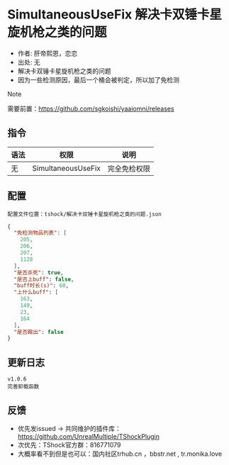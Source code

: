 # SimultaneousUseFix 解决卡双锤卡星旋机枪之类的问题

- 作者: 肝帝熙恩，恋恋
- 出处: 无
- 解决卡双锤卡星旋机枪之类的问题
- 因为一些检测原因，最后一个桶会被判定，所以加了免检测
> [!NOTE]  
> 需要前置：https://github.com/sgkoishi/yaaiomni/releases

## 指令

| 语法 |         权限         |   说明   |
|----|:------------------:|:------:|
| 无  | SimultaneousUseFix | 完全免检权限 |

## 配置
    配置文件位置：tshock/解决卡双锤卡星旋机枪之类的问题.json
```json
{
  "免检测物品列表": [
    205,
    206,
    207,
    1128
  ],
  "是否杀死": true,
  "是否上buff": false,
  "buff时长(s)": 60,
  "上什么buff": [
    163,
    149,
    23,
    164
  ],
  "是否踢出": false
}
```


## 更新日志

```
v1.0.6
完善卸载函数
```

## 反馈
- 优先发issued -> 共同维护的插件库：https://github.com/UnrealMultiple/TShockPlugin
- 次优先：TShock官方群：816771079
- 大概率看不到但是也可以：国内社区trhub.cn ，bbstr.net , tr.monika.love
